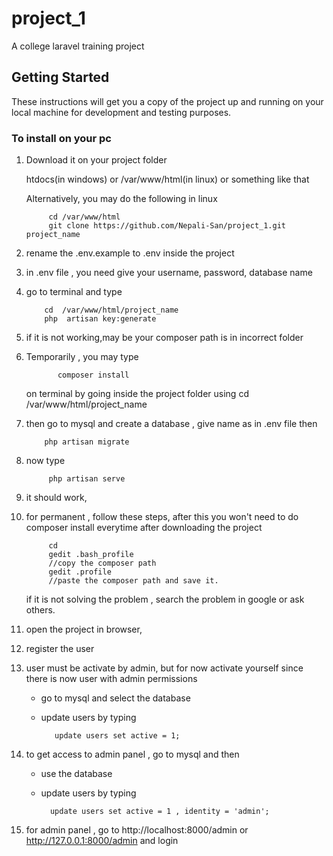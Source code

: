 # project_1

A college laravel training project

## Getting Started

These instructions will get you a copy of the project up and running on your local machine for development and testing purposes. 

### To install on your pc

1. Download it on your project folder

    htdocs(in windows) or /var/www/html(in linux) or something like that
    
    
   Alternatively,
        you may do the following in linux        
        
       
            cd /var/www/html
            git clone https://github.com/Nepali-San/project_1.git project_name
   
     
2. rename the .env.example to .env inside the project
3. in .env file , you need give your username, password, database name
4. go to terminal and type

           
           cd  /var/www/html/project_name              
           php  artisan key:generate        
           
5. if it is not working,may be your composer path is in incorrect folder
6. Temporarily , you may type 

         
              composer install
         
    
    
    on terminal by going inside the project folder using cd /var/www/html/project_name
                   
7. then go to mysql and create a database , give name as in .env file then

       
           php artisan migrate
       
      
8. now type


         
            php artisan serve
         

9. it should work,
    
10. for permanent , follow these steps, after this you won't need to do composer install everytime after downloading the project

        
             cd
             gedit .bash_profile
             //copy the composer path
             gedit .profile
             //paste the composer path and save it.                   
       
       
    if it is not solving the problem , search the problem in google or ask others.
   
11. open the project in browser,
12. register the user
13. user must be activate by admin, but for now activate yourself since there is now user with admin permissions

     - go to mysql and select the database
     - update users by typing
                  
         
              update users set active = 1;
         
         
14. to get access to admin panel , go to mysql and then

    - use the database                
    - update users by typing 
        
                
            update users set active = 1 , identity = 'admin';
        
       
15. for admin panel , go to    http://localhost:8000/admin  or http://127.0.0.1:8000/admin   and login
